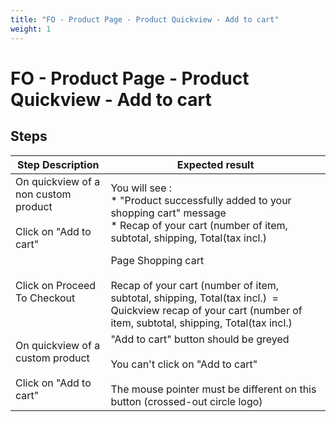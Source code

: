 ```yaml
---
title: "FO - Product Page - Product Quickview - Add to cart"
weight: 1
---
```


# FO - Product Page - Product Quickview - Add to cart
## Steps
| Step Description | Expected result |
| ----- | ----- |
| On quickview of a non custom product<br><br>Click on "Add to cart" | You will see :<br> * "Product successfully added to your shopping cart" message<br> * Recap of your cart (number of item, subtotal, shipping, Total(tax incl.) |
| Click on Proceed To Checkout | Page Shopping cart<br><br>Recap of your cart (number of item, subtotal, shipping, Total(tax incl.)  = Quickview recap of your cart (number of item, subtotal, shipping, Total(tax incl.) |
| On quickview of a custom product<br><br>Click on "Add to cart" | "Add to cart" button should be greyed<br><br>You can't click on "Add to cart"<br><br>The mouse pointer must be different on this button (crossed-out circle logo) |
